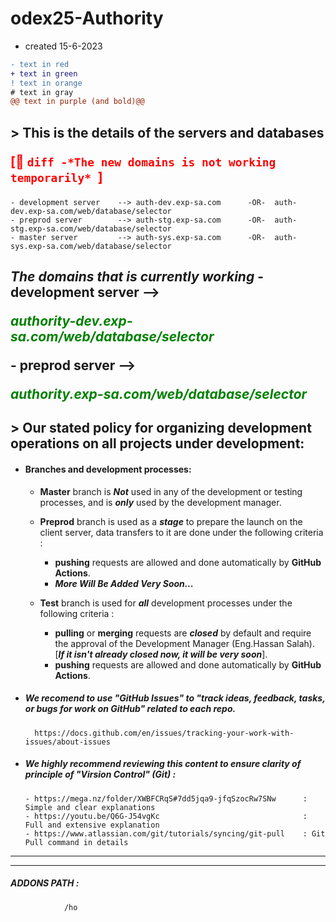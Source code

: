 # odex25-Authority
  - created 15-6-2023
```diff
- text in red
+ text in green
! text in orange
# text in gray
@@ text in purple (and bold)@@
```

## > This is the details of the servers and databases <p style='color:red'> [🛑 ```diff -*The new domains is not working temporarily* ```]</p>
    - development server    --> auth-dev.exp-sa.com      -OR-  auth-dev.exp-sa.com/web/database/selector
    - preprod server        --> auth-stg.exp-sa.com      -OR-  auth-stg.exp-sa.com/web/database/selector
    - master server         --> auth-sys.exp-sa.com      -OR-  auth-sys.exp-sa.com/web/database/selector

*The domains that is currently working*
    - development server    --> <p style='color:green'> *authority-dev.exp-sa.com/web/database/selector* </p>
    - preprod server        --> <p style='color:green'> *authority.exp-sa.com/web/database/selector* </p>
---
## > Our stated policy for organizing development operations on all projects under development:

- #### Branches and development processes:
  - **Master** branch is ***Not*** used in any of the development or testing processes, and is ***only*** used by the development manager.

  - **Preprod** branch is used as a ***stage*** to prepare the launch on the client server, data transfers to it are done under the following criteria :   
    - **pushing** requests are allowed and done automatically by **GitHub Actions**.
    - ***More Will Be Added Very Soon...***


  - **Test** branch is used for ***all*** development processes under the following criteria : 
    - **pulling** or **merging** requests are ***closed*** by default and require the approval of the Development Manager (Eng.Hassan Salah). [***If it isn't already closed now, it will be very soon***]. 
    - **pushing** requests are allowed and done automatically by **GitHub Actions**.

- ##### We recomend to use "GitHub Issues" to "track ideas, feedback, tasks, or bugs for work on GitHub" related to each repo.
        https://docs.github.com/en/issues/tracking-your-work-with-issues/about-issues   

- ##### We highly recommend reviewing this content to ensure clarity of principle of ***"Virsion Control"*** (Git) : 
      - https://mega.nz/folder/XWBFCRqS#7dd5jqa9-jfqSzocRw7SNw      : Simple and clear explanations
      - https://youtu.be/Q6G-J54vgKc                                : Full and extensive explanation
      - https://www.atlassian.com/git/tutorials/syncing/git-pull    : Git Pull command in details
---
---
##### **ADDONS PATH** :

                /ho

